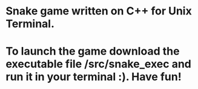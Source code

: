 # Snake game written on C++ for Unix Terminal.
#
# To launch the game download the executable file /src/snake_exec and run it in your terminal :). Have fun!
